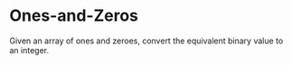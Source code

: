# Ones-and-Zeros
Given an array of ones and zeroes, convert the equivalent binary value to an integer.
